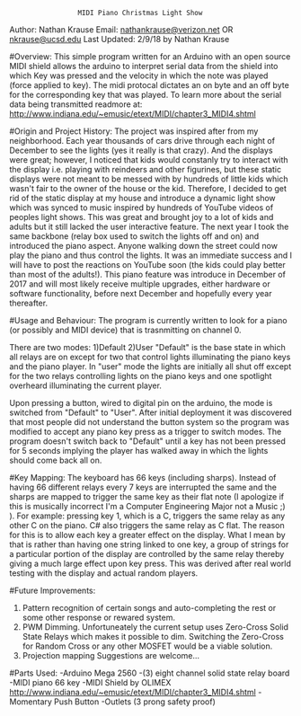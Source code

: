                               
                     MIDI Piano Christmas Light Show

Author: Nathan Krause
Email: nathankrause@verizon.net OR nkrause@ucsd.edu
Last Updated: 2/9/18 by Nathan Krause

#Overview:
  This simple program written for an Arduino with an open source MIDI shield
  allows the arduino to interpret serial data from the shield into which Key was
  pressed and the velocity in which the note was played (force applied to key).
  The midi protocal dictates an on byte and an off byte for the corresponding
  key that was played. To learn more about the serial data being transmitted
  readmore at:
  http://www.indiana.edu/~emusic/etext/MIDI/chapter3_MIDI4.shtml

#Origin and Project History:
  The project was inspired after from my neighborhood. Each year thousands of
  cars drive through each night of December to see the lights (yes it really is
  that crazy). And the displays were great; however, I noticed that kids would
  constanly try to interact with the display i.e. playing with reindeers and
  other figurines, but these static displays were not meant to be messed with by
  hundreds of little kids which wasn't fair to the owner of the house or the
  kid. Therefore, I decided to get rid of the static display at my house and
  introduce a dynamic light show which was synced to music inspired by hundreds
  of YouTube videos of peoples light shows. This was great and brought joy to a
  lot of kids and adults but it still lacked the user interactive feature. The
  next year I took the same backbone (relay box used to switch the lights off
  and on) and introduced the piano aspect. Anyone walking down the street could
  now play the piano and thus control the lights. It was an immediate success
  and I will have to post the reactions on YouTube soon (the kids could play
  better than most of the adults!). This piano feature was introduce in December
  of 2017 and will most likely receive multiple upgrades, either hardware or
  software functionality, before next December and hopefully every year
  thereafter. 



#Usage and Behaviour:
  The program is currently written to look for a piano (or possibly and MIDI
      device) that is trasnmitting on channel 0. 
  
  There are two modes:
    1)Default
    2)User
  "Default" is the base state in which all relays are on except for two that
  control lights illuminating the piano keys and the piano player. 
  In "user" mode the lights are initially all shut off except for the two relays
  controlling lights on the piano keys and one spotlight overheard illuminating 
  the current player. 
  
  Upon pressing a button, wired to digital pin on the arduino, the mode is
  switched from "Default" to "User". After initial deployment it
  was discovered that most people did not understand the button system so the 
  program was modified to accept any piano key press as a trigger to switch
  modes. The program doesn't switch back to "Default" until a key has not been
  pressed for 5 seconds implying the player has walked away in which the lights
  should come back all on.



#Key Mapping:
  The keyboard has 66 keys (including sharps). Instead of having 66 different
  relays every 7 keys are interrupted the same and the sharps are mapped to
  trigger the same key as their flat note (I apologize if this is musically
  incorrect I'm a Computer Engineering Major not a Music ;) ). For example:
  pressing key 1, which is a C, triggers the same relay as any other C on the
  piano. C# also triggers the same relay as C flat. The reason for this is to
  allow each key a greater effect on the display. What I mean by that is rather
  than having one string linked to one key, a group of strings for a particular
  portion of the display are controlled by the same relay thereby giving a much
  large effect upon key press. This was derived after real world testing with
  the display and actual random players. 


#Future Improvements:
  1) Pattern recognition of certain songs and auto-completing the rest or some
  other response or rewared system.
  2) PWM Dimming. Unfortuneately the current setup uses Zero-Cross Solid State
  Relays which makes it possible to dim. Switching the Zero-Cross for Random
  Cross or any other MOSFET would be a viable solution.
  3) Projection mapping
  Suggestions are welcome...

#Parts Used:
  -Arduino Mega 2560
  -(3) eight channel solid state relay board
  -MIDI piano 66 key
  -MIDI Shield by OLIMEX
    http://www.indiana.edu/~emusic/etext/MIDI/chapter3_MIDI4.shtml
  -Momentary Push Button
  -Outlets (3 prong safety proof)



